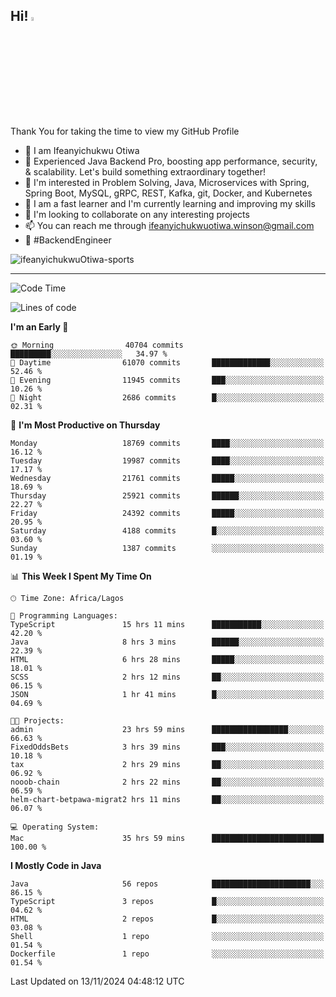 <!-- BLOG-POST-LIST:START --><!-- BLOG-POST-LIST:END -->

## Hi! <img src="https://media.giphy.com/media/hvRJCLFzcasrR4ia7z/giphy.gif" width="4%"> 

Thank You for taking the time to view my GitHub Profile

- 👋 I am Ifeanyichukwu Otiwa
- 🚀 Experienced Java Backend Pro, boosting app performance, security, & scalability. Let's build something extraordinary together!
- 👀 I'm interested in Problem Solving, Java, Microservices with Spring, Spring Boot, MySQL, gRPC, REST, Kafka, git, Docker, and Kubernetes
- 🌱 I am a fast learner and I'm currently learning and improving my skills
- 💞️ I'm looking to collaborate on any interesting projects
- 📫 You can reach me through ifeanyichukwuotiwa.winson@gmail.com
- 🚀 #BackendEngineer

<p align="left" marginTop="10px"> <img src="https://komarev.com/ghpvc/?username=ifeanyichukwuOtiwa-sports&label=Profile%20views&color=0e75b6&style=for-the-badge" alt="ifeanyichukwuOtiwa-sports" /> </p>

***

<!--START_SECTION:waka-->
![Code Time](http://img.shields.io/badge/Code%20Time-3%2C132%20hrs%2023%20mins-blue)

![Lines of code](https://img.shields.io/badge/From%20Hello%20World%20I%27ve%20Written-29.1%20million%20lines%20of%20code-blue)

**I'm an Early 🐤** 

```text
🌞 Morning                40704 commits       █████████░░░░░░░░░░░░░░░░   34.97 % 
🌆 Daytime                61070 commits       █████████████░░░░░░░░░░░░   52.46 % 
🌃 Evening                11945 commits       ███░░░░░░░░░░░░░░░░░░░░░░   10.26 % 
🌙 Night                  2686 commits        █░░░░░░░░░░░░░░░░░░░░░░░░   02.31 % 
```
📅 **I'm Most Productive on Thursday** 

```text
Monday                   18769 commits       ████░░░░░░░░░░░░░░░░░░░░░   16.12 % 
Tuesday                  19987 commits       ████░░░░░░░░░░░░░░░░░░░░░   17.17 % 
Wednesday                21761 commits       █████░░░░░░░░░░░░░░░░░░░░   18.69 % 
Thursday                 25921 commits       ██████░░░░░░░░░░░░░░░░░░░   22.27 % 
Friday                   24392 commits       █████░░░░░░░░░░░░░░░░░░░░   20.95 % 
Saturday                 4188 commits        █░░░░░░░░░░░░░░░░░░░░░░░░   03.60 % 
Sunday                   1387 commits        ░░░░░░░░░░░░░░░░░░░░░░░░░   01.19 % 
```


📊 **This Week I Spent My Time On** 

```text
🕑︎ Time Zone: Africa/Lagos

💬 Programming Languages: 
TypeScript               15 hrs 11 mins      ███████████░░░░░░░░░░░░░░   42.20 % 
Java                     8 hrs 3 mins        ██████░░░░░░░░░░░░░░░░░░░   22.39 % 
HTML                     6 hrs 28 mins       █████░░░░░░░░░░░░░░░░░░░░   18.01 % 
SCSS                     2 hrs 12 mins       ██░░░░░░░░░░░░░░░░░░░░░░░   06.15 % 
JSON                     1 hr 41 mins        █░░░░░░░░░░░░░░░░░░░░░░░░   04.69 % 

🐱‍💻 Projects: 
admin                    23 hrs 59 mins      █████████████████░░░░░░░░   66.63 % 
FixedOddsBets            3 hrs 39 mins       ███░░░░░░░░░░░░░░░░░░░░░░   10.18 % 
tax                      2 hrs 29 mins       ██░░░░░░░░░░░░░░░░░░░░░░░   06.92 % 
nooob-chain              2 hrs 22 mins       ██░░░░░░░░░░░░░░░░░░░░░░░   06.59 % 
helm-chart-betpawa-migrat2 hrs 11 mins       ██░░░░░░░░░░░░░░░░░░░░░░░   06.07 % 

💻 Operating System: 
Mac                      35 hrs 59 mins      █████████████████████████   100.00 % 
```

**I Mostly Code in Java** 

```text
Java                     56 repos            ██████████████████████░░░   86.15 % 
TypeScript               3 repos             █░░░░░░░░░░░░░░░░░░░░░░░░   04.62 % 
HTML                     2 repos             █░░░░░░░░░░░░░░░░░░░░░░░░   03.08 % 
Shell                    1 repo              ░░░░░░░░░░░░░░░░░░░░░░░░░   01.54 % 
Dockerfile               1 repo              ░░░░░░░░░░░░░░░░░░░░░░░░░   01.54 % 
```




 Last Updated on 13/11/2024 04:48:12 UTC
<!--END_SECTION:waka-->

<!--
<p align="center">
![trophy](https://github-profile-trophy.vercel.app/?username=ifeanyichukwuOtiwa-sports&theme=onedark) (https://github.com/ryo-ma/github-profile-trophy)
</p>
-->

<!---
ifeanyi-otiwa/ifeanyi-otiwa is a ✨ special ✨ repository because its `README.md` (this file) appears on your GitHub profile.
You can click the Preview link to take a look at your changes.
--->
